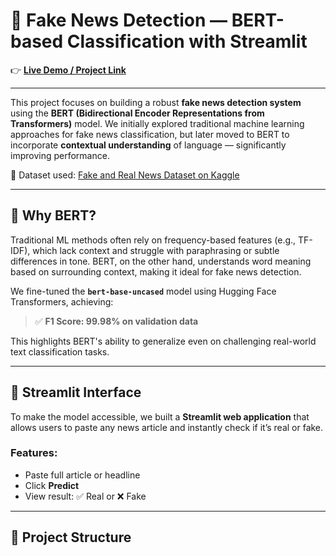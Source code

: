 # 📰 Fake News Detection — BERT-based Classification with Streamlit

👉 **[Live Demo / Project Link]([https://your-project-link-here.com](https://fakenewsdetection-9ix5r3mbvwd9vakvdh6j3f.streamlit.app/))**  

---

This project focuses on building a robust **fake news detection system** using the **BERT (Bidirectional Encoder Representations from Transformers)** model. We initially explored traditional machine learning approaches for fake news classification, but later moved to BERT to incorporate **contextual understanding** of language — significantly improving performance.

🔗 Dataset used: [Fake and Real News Dataset on Kaggle](https://www.kaggle.com/datasets/clmentbisaillon/fake-and-real-news-dataset)

---

## 🧠 Why BERT?

Traditional ML methods often rely on frequency-based features (e.g., TF-IDF), which lack context and struggle with paraphrasing or subtle differences in tone. BERT, on the other hand, understands word meaning based on surrounding context, making it ideal for fake news detection.

We fine-tuned the **`bert-base-uncased`** model using Hugging Face Transformers, achieving:

> ✅ **F1 Score: 99.98% on validation data**

This highlights BERT's ability to generalize even on challenging real-world text classification tasks.

---

## 🚀 Streamlit Interface

To make the model accessible, we built a **Streamlit web application** that allows users to paste any news article and instantly check if it’s real or fake.

### Features:
- Paste full article or headline
- Click **Predict**
- View result: ✅ Real or ❌ Fake

---

## 📁 Project Structure

